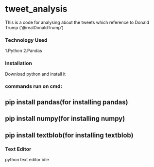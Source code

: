 # tweet_analysis

This is a code for analysing about the tweets which reference to Donald Trump ('@realDonaldTrump')
 
### Technology Used
1.Python
2.Pandas


### Installation
Download python and install it
### commands run on cmd: 
## pip install pandas(for installing pandas)
## pip install numpy(for installing numpy)
## pip install textblob(for installing textblob)

### Text Editor
python text editor idle
